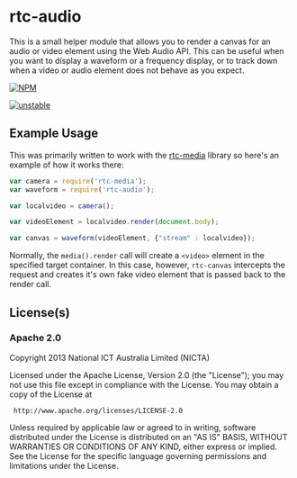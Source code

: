 # rtc-audio

This is a small helper module that allows you to render a canvas
for an audio or video element using the Web Audio API. This can be
useful when you want to display a waveform or a frequency display,
or to track down when a video or audio element does not behave as
you expect.


[![NPM](https://nodei.co/npm/rtc-audio.png)](https://nodei.co/npm/rtc-audio/)

[![unstable](http://hughsk.github.io/stability-badges/dist/unstable.svg)](http://github.com/hughsk/stability-badges)

## Example Usage

This was primarily written to work with the
[rtc-media](https://github.com/rtc-io/rtc-media) library so here's an
example of how it works there:

```js
var camera = require('rtc-media');
var waveform = require('rtc-audio');

var localvideo = camera();

var videoElement = localvideo.render(document.body);

var canvas = waveform(videoElement, {"stream" : localvideo});


```

Normally, the `media().render` call will create a `<video>` element in
the specified target container.  In this case, however, `rtc-canvas`
intercepts the request and creates it's own fake video element that is
passed back to the render call.

## License(s)

### Apache 2.0

Copyright 2013 National ICT Australia Limited (NICTA)

   Licensed under the Apache License, Version 2.0 (the "License");
   you may not use this file except in compliance with the License.
   You may obtain a copy of the License at

     http://www.apache.org/licenses/LICENSE-2.0

   Unless required by applicable law or agreed to in writing, software
   distributed under the License is distributed on an "AS IS" BASIS,
   WITHOUT WARRANTIES OR CONDITIONS OF ANY KIND, either express or implied.
   See the License for the specific language governing permissions and
   limitations under the License.
